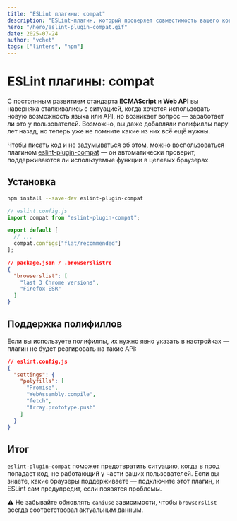 ```yaml
---
title: "ESLint плагины: compat"
description: "ESLint-плагин, который проверяет совместимость вашего кода с целевыми браузерами. Простое подключение, поддержка polyfill'ов, настройка через browserslist."
hero: "/hero/eslint-plugin-compat.gif"
date: 2025-07-24
author: "vchet"
tags: ["linters", "npm"]
---
```


# ESLint плагины: compat

С постоянным развитием стандарта **ECMAScript** и **Web API** вы наверняка сталкивались с ситуацией, когда хочется использовать новую возможность языка или API, но возникает вопрос — заработает ли это у пользователей. Возможно, вы даже добавляли полифиллы пару лет назад, но теперь уже не помните какие из них всё ещё нужны.

Чтобы писать код и не задумываться об этом, можно воспользоваться плагином [eslint-plugin-compat](https://www.npmjs.com/package/eslint-plugin-compat) — он автоматически проверит, поддерживаются ли используемые функции в целевых браузерах.

## Установка

```bash
npm install --save-dev eslint-plugin-compat
```

```js
// eslint.config.js
import compat from "eslint-plugin-compat";

export default [
  // ...
  compat.configs["flat/recommended"]
];
```

```json
// package.json / .browserslistrc
{
  "browserslist": [
    "last 3 Chrome versions",
    "Firefox ESR"
  ]
}
```

## Поддержка полифиллов

Если вы используете полифиллы, их нужно явно указать в настройках — плагин не будет реагировать на такие API:

```json
// eslint.config.js
{
  "settings": {
    "polyfills": [
      "Promise",
      "WebAssembly.compile",
      "fetch",
      "Array.prototype.push"
    ]
  }
}
```

## Итог

`eslint-plugin-compat` поможет предотвратить ситуацию, когда в прод попадает код, не работающий у части ваших пользователей. Если вы знаете, какие браузеры поддерживаете — подключите этот плагин, и ESLint сам предупредит, если появятся проблемы.

⚠️ Не забывайте обновлять `caniuse` зависимости, чтобы `browserslist` всегда соответствовал актуальным данным.
